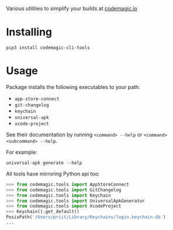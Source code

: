 Various utilities to simplify your builds at [codemagic.io](https://codemagic.io)

# Installing

```
pip3 install codemagic-cli-tools
```

# Usage

Package installs the following executables to your path:

* `app-store-connect`
* `git-changelog`
* `keychain`
* `universal-apk`
* `xcode-project`

See their documentation by running `<command> --help` or `<command> <subcommand> --help`.

For example:

```
universal-apk generate --help
```

All tools have mirroring Python api too:

```python
>>> from codemagic.tools import AppStoreConnect
>>> from codemagic.tools import GitChangelog
>>> from codemagic.tools import Keychain
>>> from codemagic.tools import UniversalApkGenerator
>>> from codemagic.tools import XcodeProject
>>> Keychain().get_default()
PosixPath('/Users/priit/Library/Keychains/login.keychain-db')
...
```
